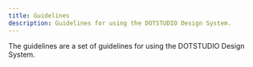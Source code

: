 ```yaml
---
title: Guidelines
description: Guidelines for using the DOTSTUDIO Design System.
---
```


The guidelines are a set of guidelines for using the DOTSTUDIO Design System.
